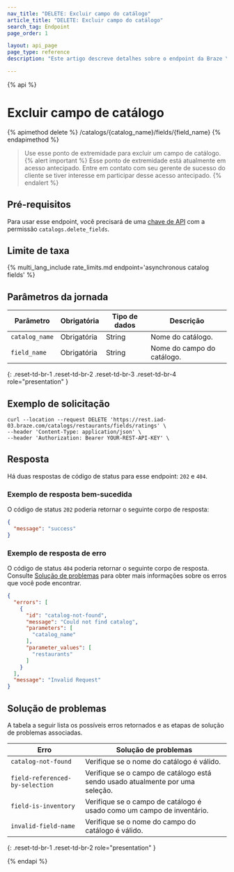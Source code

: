 ```yaml
---
nav_title: "DELETE: Excluir campo do catálogo"
article_title: "DELETE: Excluir campo do catálogo"
search_tag: Endpoint
page_order: 1

layout: api_page
page_type: reference
description: "Este artigo descreve detalhes sobre o endpoint da Braze \"Excluir campo do catálogo\"."

---
```

{% api %}
# Excluir campo de catálogo
{% apimethod delete %}
/catalogs/{catalog_name}/fields/{field_name}
{% endapimethod %}

> Use esse ponto de extremidade para excluir um campo de catálogo.
{% alert important %}
Esse ponto de extremidade está atualmente em acesso antecipado. Entre em contato com seu gerente de sucesso do cliente se tiver interesse em participar desse acesso antecipado.
{% endalert %}

## Pré-requisitos

Para usar esse endpoint, você precisará de uma [chave de API]({{site.baseurl}}/api/basics#rest-api-key/) com a permissão `catalogs.delete_fields`.

## Limite de taxa

{% multi_lang_include rate_limits.md endpoint='asynchronous catalog fields' %}

## Parâmetros da jornada

| Parâmetro      | Obrigatória | Tipo de dados | Descrição                |
| -------------- | -------- | --------- | -------------------------- |
| `catalog_name` | Obrigatória | String    | Nome do catálogo.       |
| `field_name`   | Obrigatória | String    | Nome do campo do catálogo. |
{: .reset-td-br-1 .reset-td-br-2 .reset-td-br-3 .reset-td-br-4 role="presentation" }

## Exemplo de solicitação

```
curl --location --request DELETE 'https://rest.iad-03.braze.com/catalogs/restaurants/fields/ratings' \
--header 'Content-Type: application/json' \
--header 'Authorization: Bearer YOUR-REST-API-KEY' \
```

## Resposta

Há duas respostas de código de status para esse endpoint: `202` e `404`.

### Exemplo de resposta bem-sucedida

O código de status `202` poderia retornar o seguinte corpo de resposta:

```json
{
  "message": "success"
}
```

### Exemplo de resposta de erro

O código de status `404` poderia retornar o seguinte corpo de resposta. Consulte [Solução de problemas](#troubleshooting) para obter mais informações sobre os erros que você pode encontrar.

```json
{
  "errors": [
    {
      "id": "catalog-not-found",
      "message": "Could not find catalog",
      "parameters": [
        "catalog_name"
      ],
      "parameter_values": [
        "restaurants"
      ]
    }
  ],
  "message": "Invalid Request"
}
```

## Solução de problemas

A tabela a seguir lista os possíveis erros retornados e as etapas de solução de problemas associadas.

| Erro                           | Solução de problemas                                                  |
| ------------------------------- | ---------------------------------------------------------------- |
| `catalog-not-found`             | Verifique se o nome do catálogo é válido.                            |
| `field-referenced-by-selection` | Verifique se o campo de catálogo está sendo usado atualmente por uma seleção. |
| `field-is-inventory`            | Verifique se o campo de catálogo é usado como um campo de inventário.      |
| `invalid-field-name`            | Verifique se o nome do campo do catálogo é válido.                      |
{: .reset-td-br-1 .reset-td-br-2 role="presentation" }

{% endapi %}
